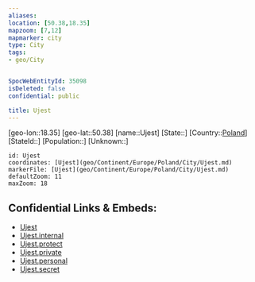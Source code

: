 ```yaml
---
aliases: 
location: [50.38,18.35]
mapzoom: [7,12] 
mapmarker: city 
type: City
tags:
- geo/City


SpocWebEntityId: 35098
isDeleted: false
confidential: public

title: Ujest
---
```

[geo-lon::18.35]
[geo-lat::50.38]
[name::Ujest]
[State::]
[Country::[Poland](geo/Continent/Europe/Poland.md)]
[StateId::]
[Population::]
[Unknown::]


```leaflet
id: Ujest
coordinates: [Ujest](geo/Continent/Europe/Poland/City/Ujest.md)
markerFile: [Ujest](geo/Continent/Europe/Poland/City/Ujest.md)
defaultZoom: 11 
maxZoom: 18
```


## Confidential Links & Embeds: 
- [Ujest](../../../../../../_public/geo/Continent/Europe/Poland/City/Ujest.md) 
- [Ujest.internal](../../../../../../_internal/geo/Continent/Europe/Poland/City/Ujest.internal.md) 
- [Ujest.protect](../../../../../../_protect/geo/Continent/Europe/Poland/City/Ujest.protect.md) 
- [Ujest.private](../../../../../../_private/geo/Continent/Europe/Poland/City/Ujest.private.md) 
- [Ujest.personal](../../../../../../_personal/geo/Continent/Europe/Poland/City/Ujest.personal.md) 
- [Ujest.secret](../../../../../../_secret/geo/Continent/Europe/Poland/City/Ujest.secret.md) 
